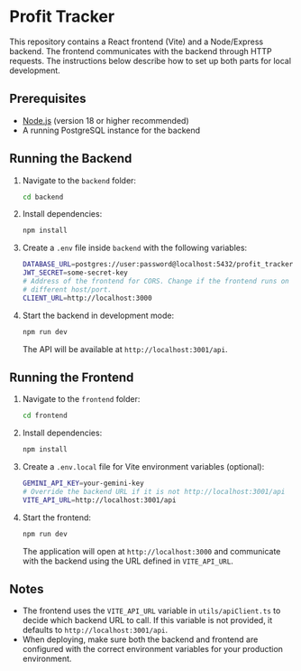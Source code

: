 # Profit Tracker

This repository contains a React frontend (Vite) and a Node/Express backend. The
frontend communicates with the backend through HTTP requests. The instructions
below describe how to set up both parts for local development.

## Prerequisites

- [Node.js](https://nodejs.org/) (version 18 or higher recommended)
- A running PostgreSQL instance for the backend

## Running the Backend

1. Navigate to the `backend` folder:
   ```bash
   cd backend
   ```
2. Install dependencies:
   ```bash
   npm install
   ```
3. Create a `.env` file inside `backend` with the following variables:
   ```bash
   DATABASE_URL=postgres://user:password@localhost:5432/profit_tracker
   JWT_SECRET=some-secret-key
   # Address of the frontend for CORS. Change if the frontend runs on a
   # different host/port.
   CLIENT_URL=http://localhost:3000
   ```
4. Start the backend in development mode:
   ```bash
   npm run dev
   ```
   The API will be available at `http://localhost:3001/api`.

## Running the Frontend

1. Navigate to the `frontend` folder:
   ```bash
   cd frontend
   ```
2. Install dependencies:
   ```bash
   npm install
   ```
3. Create a `.env.local` file for Vite environment variables (optional):
   ```bash
   GEMINI_API_KEY=your-gemini-key
   # Override the backend URL if it is not http://localhost:3001/api
   VITE_API_URL=http://localhost:3001/api
   ```
4. Start the frontend:
   ```bash
   npm run dev
   ```
   The application will open at `http://localhost:3000` and communicate with the
   backend using the URL defined in `VITE_API_URL`.

## Notes

- The frontend uses the `VITE_API_URL` variable in `utils/apiClient.ts` to decide
  which backend URL to call. If this variable is not provided, it defaults to
  `http://localhost:3001/api`.
- When deploying, make sure both the backend and frontend are configured with
  the correct environment variables for your production environment.
